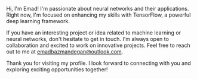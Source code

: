 Hi, I'm Emad! I'm passionate about neural networks and their applications. Right now, I'm focused on enhancing my skills with TensorFlow, a powerful deep learning framework.

If you have an interesting project or idea related to machine learning or neural networks, don't hesitate to get in touch. I'm always open to collaboration and excited to work on innovative projects. Feel free to reach out to me at emadbazmandegan@outlook.com.

Thank you for visiting my profile. I look forward to connecting with you and exploring exciting opportunities together!

<!---
 a ✨ special ✨ repository because its `README.md` (this file) appears on your GitHub profile.
You can click the Preview link to take a look at your changes.
--->
